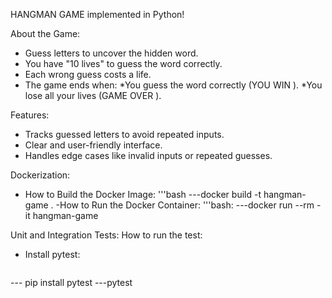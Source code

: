 HANGMAN GAME
implemented in Python! 

About the Game:
- Guess letters to uncover the hidden word.
- You have "10 lives" to guess the word correctly.
- Each wrong guess costs a life.
- The game ends when:
  *You guess the word correctly (YOU WIN ).
  *You lose all your lives (GAME OVER ).

Features:
- Tracks guessed letters to avoid repeated inputs.
- Clear and user-friendly interface.
- Handles edge cases like invalid inputs or repeated guesses.

Dockerization:
- How to Build the Docker Image:
'''bash
---docker build -t hangman-game .
-How to Run the Docker Container:
'''bash:
---docker run --rm -it hangman-game

 Unit and Integration Tests:
How to run the test:
- Install pytest:
  ```bash
 --- pip install pytest
 ---pytest


